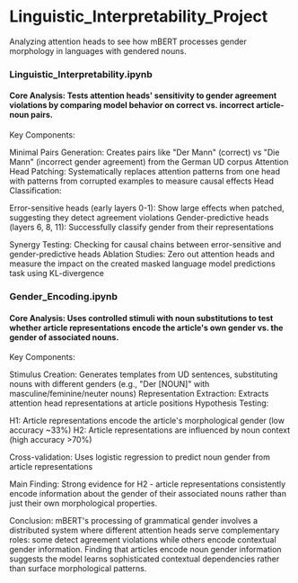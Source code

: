 # Linguistic_Interpretability_Project
Analyzing attention heads to see how mBERT processes gender morphology in languages with gendered nouns.


### Linguistic_Interpretability.ipynb
#### Core Analysis: Tests attention heads' sensitivity to gender agreement violations by comparing model behavior on correct vs. incorrect article-noun pairs.
Key Components:

Minimal Pairs Generation: Creates pairs like "Der Mann" (correct) vs "Die Mann" (incorrect gender agreement) from the German UD corpus
Attention Head Patching: Systematically replaces attention patterns from one head with patterns from corrupted examples to measure causal effects
Head Classification:

Error-sensitive heads (early layers 0-1): Show large effects when patched, suggesting they detect agreement violations
Gender-predictive heads (layers 6, 8, 11): Successfully classify gender from their representations


Synergy Testing: Checking for causal chains between error-sensitive and gender-predictive heads
Ablation Studies: Zero out attention heads and measure the impact on the  created masked language model predictions task using KL-divergence


### Gender_Encoding.ipynb
#### Core Analysis: Uses controlled stimuli with noun substitutions to test whether article representations encode the article's own gender vs. the gender of associated nouns.
Key Components:

Stimulus Creation: Generates templates from UD sentences, substituting nouns with different genders (e.g., "Der [NOUN]" with masculine/feminine/neuter nouns)
Representation Extraction: Extracts attention head representations at article positions
Hypothesis Testing:

H1: Article representations encode the article's morphological gender (low accuracy ~33%)
H2: Article representations are influenced by noun context (high accuracy >70%)


Cross-validation: Uses logistic regression to predict noun gender from article representations

Main Finding: Strong evidence for H2 - article representations consistently encode information about the gender of their associated nouns rather than just their own morphological properties.


Conclusion: mBERT's processing of grammatical gender involves a distributed system where different attention heads serve complementary roles: some detect agreement violations while others encode contextual gender information. Finding that articles encode noun gender information suggests the model learns sophisticated contextual dependencies rather than surface morphological patterns.
